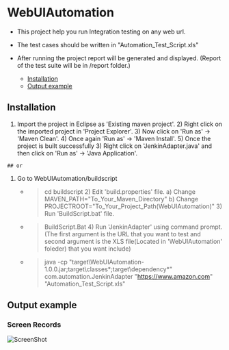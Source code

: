 # WebUIAutomation

- This project help you run Integration testing on any web url.
- The test cases should be written in "Automation_Test_Script.xls"
- After running the project report will be generated and displayed. (Report of the test suite will be in /report folder.)


  - [Installation](#installation)
  - [Output example](#output-example)

## Installation

  1) Import the project in Eclipse as 'Existing maven project'.
	2) Right click on the imported project in 'Project Explorer'.
	3) Now click on 'Run as' -> 'Maven Clean'.
	4) Once again 'Run as' -> 'Maven Install'.
	5) Once the project is built successfully
	3) Right click on 'JenkinAdapter.java' and then click on 'Run as' -> 'Java Application'. 
	
	## or
	
  1) Go to WebUIAutomation/buildscript
		- > cd buildscript
	2) Edit 'build.properties' file.
		a) Change MAVEN_PATH="To_Your_Maven_Directory"
		b) Change PROJECTROOT="To_Your_Project_Path(WebUIAutomation)"
	3) Run 'BuildScript.bat' file.
		- > BuildScript.Bat
	4) Run 'JenkinAdapter' using command prompt.(The first argument is the URL that you want to test and second argument is the XLS file(Located in 'WebUIAutomation' foleder) that you want include)
		- > java -cp "target\WebUIAutomation-1.0.0.jar;target\classes\*;target\dependency\*" com.automation.JenkinAdapter "https://www.amazon.com" "Automation_Test_Script.xls"

## Output example
### Screen Records
![ScreenShot](https://github.com/bshinu51/WebUIAutomation/tree/master/extras/WebUIAutomation.gif)
